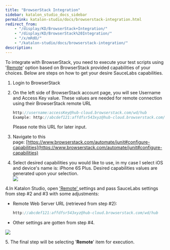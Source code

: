```yaml
---
title: "BrowserStack Integration" 
sidebar: katalon_studio_docs_sidebar
permalink: katalon-studio/docs/browserstack-integration.html 
redirect_from:
    - "/display/KD/BrowserStack+Integration/"
    - "/display/KD/BrowserStack%20Integration/"
    - "/x/mRdO/"
    - "/katalon-studio/docs/browserstack-integration/"
description: 
---
```

To integrate with BrowserStack, you need to execute your test scripts using '[Remote](/display/KD/Execute+a+test+case#Executeatestcase-Executeinaremoteenvironment)' option based on BrowserStack provided capabilities of your choices. Below are steps on how to get your desire SauceLabs capabilities.

1.  Login to BrowserStack
2.  On the left side of BrowserStack account page, you will see Username and Access Key value. These values are needed for remote connection using their BrowserStack remote URL
    
    ```groovy
    http://username:accessKey@hub-cloud.browserstack.com/wd/hub
    Example: http://abcdef121:affdfsr543xyz@hub-cloud.browserstack.com/wd/hub
    ```
    
    Please note this URL for later input.
    
3.  Navigate to this page: [https://www.browserstack.com/automate/junit#configure-capabilities](https://www.browserstack.com/automate/junit#configure-capabilities)
4.  Select desired capabilities you would like to use, in my case I select iOS and device's name is: iPhone 6S Plus. Desired capabilities values are generated upon your selection.  
    ![](https://github.com/katalon-studio/docs-images/raw/master/katalon-studio/docs/browserstack-integration/Screen-Shot-2017-10-04-at-10.07.23.png)

4.In Katalon Studio, open ['Remote' ](/display/KD/Execute+a+test+case#Executeatestcase-Executeinaremoteenvironment)settings and pass SauceLabs settings from step #2 and #3 with some adjustments:

*   Remote Web Server URL (retrieved from step #2): 
    
    ```groovy
    http://abcdef121:affdfsr543xyz@hub-cloud.browserstack.com/wd/hub
    ```
    
*   Other settings are gotten from step #4.

![](https://github.com/katalon-studio/docs-images/raw/master/katalon-studio/docs/browserstack-integration/Window.png)

5\. The final step will be selecting '**Remote**' item for execution.